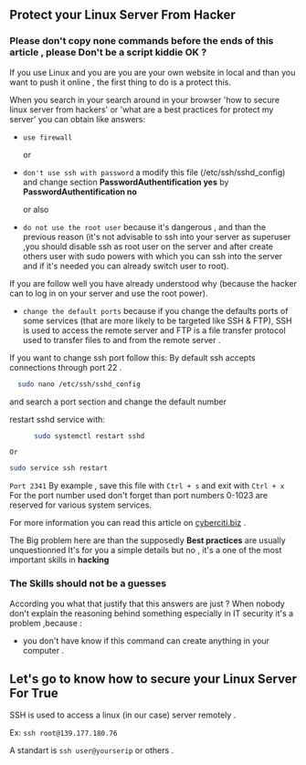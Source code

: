 ## Protect your Linux Server From Hacker

### Please don't copy none commands before the ends of this article , please Don't be a script kiddie OK ?


If you use Linux and you are you are your own website in local and than you want to push it online , the first thing to do is a protect this.

When you search in your search around in  your browser 'how to secure linux server from hackers' or 'what are a best practices for protect my server' you can obtain like answers:

+ `use firewall`

  or

+ `don't use ssh with password`  a modify this file (/etc/ssh/sshd_config) and change
section **PasswordAuthentification yes** by **PasswordAuthentification no**

  or also

+ `do not use the root user`  because it's dangerous , and than the previous reason (it's not advisable to ssh into your server as superuser ,you should disable ssh as root user on the server and after create others user with sudo powers with which you can ssh into the server and if it's needed you can already switch user to root).

If you are follow well you have already understood why (because the hacker can to log in on your server and use the root power).

+ `change the default ports` because if you change the defaults ports of some services (that are more likely to be targeted like SSH & FTP), SSH is used to access the remote server and FTP is a file transfer protocol used to transfer files to and from the remote server .

If you want to change ssh port follow this:
By default ssh accepts connections through port 22 .

  ```bash
	sudo nano /etc/ssh/sshd_config 
  ```
   and search a port section and change the default number

   restart sshd service with:
```bash
      sudo systemctl restart sshd
```
	Or
   
```bash      
sudo service ssh restart
```
 `Port 2341` By example , save this file with `Ctrl + s` and exit with `Ctrl + x`
   For the port number used don't forget than port numbers 0-1023 are reserved for various system services.

For more information you can read this article on [cyberciti.biz](https://www.cyberciti.biz/faq/howto-change-ssh-port-on-linux-or-unix-server/) .


The Big problem here are than the supposedly **Best practices**  are usually unquestionned
It's for you a simple details but no , it's a one of the most important skills in **hacking**

### The Skills should not be a guesses

According you what that justify that this answers are just ? When nobody don't explain the reasoning behind something especially in IT security it's a problem ,because :

- you don't have know if this command can create anything in your computer .


## Let's go to know how to secure your Linux Server For True


SSH is used to access a linux (in our case) server remotely .

Ex: `ssh root@139.177.180.76`

A standart is `ssh user@yourserip` or others .
